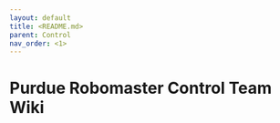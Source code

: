 ```yaml
---
layout: default
title: <README.md>
parent: Control
nav_order: <1>
--- 
```


# Purdue Robomaster Control Team Wiki

